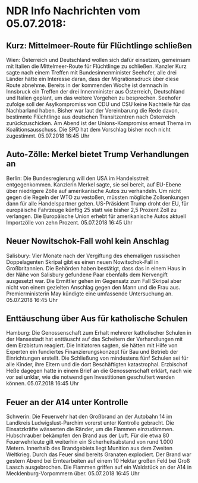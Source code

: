 # NDR Info Nachrichten vom 05.07.2018:


## Kurz: Mittelmeer-Route für Flüchtlinge schließen
Wien: 			 Österreich und Deutschland wollen sich dafür einsetzen, gemeinsam mit Italien die Mittelmeer-Route für Flüchtlinge zu schließen. Kanzler Kurz sagte nach einem Treffen mit Bundesinnenminister Seehofer, alle drei Länder hätte ein Interesse daran, dass der Migrationsdruck über diese Route abnehme. Bereits in der kommenden Woche ist demnach in Innsbruck ein Treffen der drei Innenminister aus Österreich, Deutschland und Italien geplant, um das weitere Vorgehen zu besprechen. Seehofer zufolge soll der Asylkompromiss von CDU und CSU keine Nachteile für das Nachbarland haben. Bisher war laut der Vereinbarung die Rede davon, bestimmte Flüchtlinge aus deutschen Transitzentren nach Österreich zurückzuschicken. Am Abend ist der Unions-Kompromiss erneut Thema im Koalitionsausschuss. Die SPD hat dem Vorschlag bisher noch nicht zugestimmt. 05.07.2018 16:45 Uhr 

## Auto-Zölle: Merkel bietet Trump Verhandlungen an
Berlin: Die Bundesregierung will den USA im Handelsstreit entgegenkommen. Kanzlerin Merkel sagte, sie sei bereit, auf EU-Ebene über niedrigere Zölle auf amerikanische Autos zu verhandeln. Um nicht gegen die Regeln der WTO zu vestoßen, müssten mögliche Zollsenkungen dann für alle Handelspartner gelten. US-Präsident Trump droht der EU, für europäische Fahrzeuge künftig 25 statt wie bisher 2,5 Prozent Zoll zu verlangen. Die Europäische Union erhebt für amerikanische Autos aktuell Importzölle von zehn Prozent. 05.07.2018 16:45 Uhr 

## Neuer Nowitschok-Fall wohl kein Anschlag
Salisbury:		Vier Monate nach der Vergiftung des ehemaligen russischen Doppelagenten Skripal gibt es einen neuen Nowitschok-Fall in Großbritannien. Die Behörden haben bestätigt, dass das in einem Haus in der Nähe von Salisbury gefundene Paar ebenfalls dem Nervengift ausgesetzt war. Die Ermittler gehen im Gegensatz zum Fall Skripal aber nicht von einem gezielten Anschlag gegen den Mann und die Frau aus. Premierministerin May kündigte eine umfassende Untersuchung an. 05.07.2018 16:45 Uhr 

## Enttäuschung über Aus für katholische Schulen
Hamburg: Die Genossenschaft zum Erhalt mehrerer katholischer Schulen in der Hansestadt hat enttäuscht auf das Scheitern der Verhandlungen mit dem Erzbistum reagiert. Die Initiatoren sagten, sie hätten mit Hilfe von Experten ein fundiertes Finanzierungskonzept für Bau und Betrieb der Einrichtungen erstellt. Die Schließung von mindestens fünf Schulen sei für alle Kinder, ihre Eltern und die dort Beschäftigten katastrophal. Erzbischof Heße dagegen hatte in einem Brief an die Genossenschaft erklärt, nach wie vor sei unklar, wie die notwendigen Investitionen geschultert werden können. 05.07.2018 16:45 Uhr 

## Feuer an der A14 unter Kontrolle
Schwerin: Die Feuerwehr hat den Großbrand an der Autobahn 14 im Landkreis Ludwigslust-Parchim vorerst unter Kontrolle gebracht. Die Einsatzkräfte wässerten die Ränder, um die Flammen einzudämmen. Hubschrauber bekämpfen den Brand aus der Luft. Für die etwa 80 Feuerwehrleute gilt weiterhin ein Sicherheitsabstand von rund 1.000 Metern. Innerhalb des Brandgebiets liegt Munition aus dem Zweiten Weltkrieg. Durch das Feuer sind bereits Granaten explodiert. Der Brand war gestern Abend bei Erntearbeiten auf einem 10 Hektar großen Feld bei Groß Laasch ausgebrochen. Die Flammen griffen auf ein Waldstück an der A14 in Mecklenburg-Vorpommern über. 05.07.2018 16:45 Uhr 
